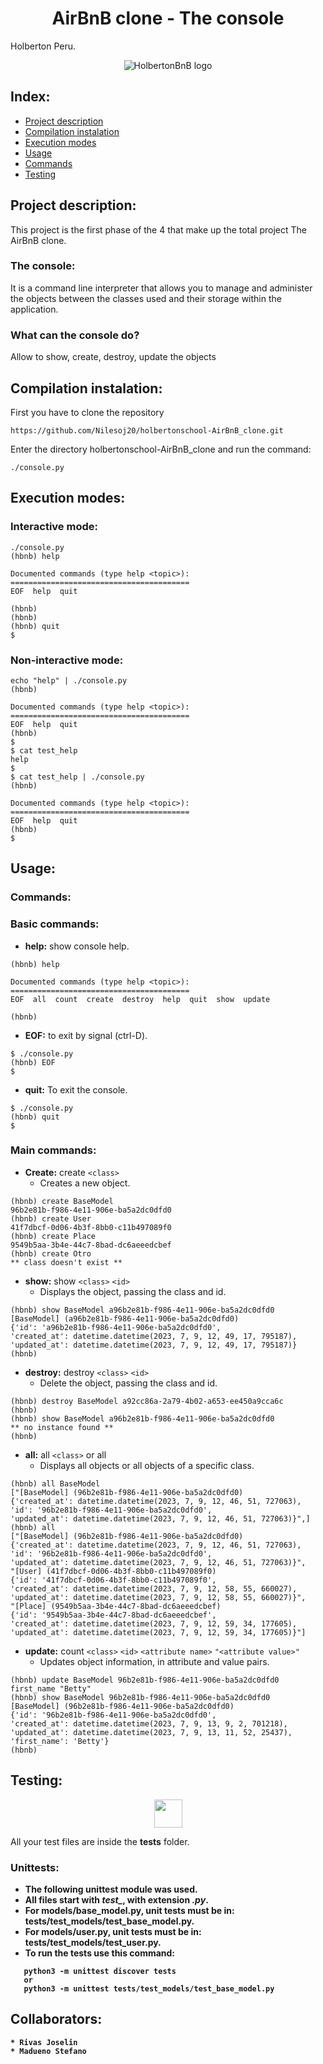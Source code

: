<h1 align="center">AirBnB clone - The console</h1>
<p alingn="center">Holberton Peru.</p>
<p align="center">
  <img src="https://github.com/bdbaraban/AirBnB_clone/blob/master/assets/hbnb_logo.png" alt="HolbertonBnB logo">
</p>

## Index:
* [Project description](#Project-description)
* [Compilation instalation](#Compilation-instalation)
* [Execution modes](#Execution-modes)
* [Usage](#Usage)
* [Commands](#Commands)
* [Testing](#Testing)

## Project description:
<div>
This project is the first phase of the 4 that make up the total project The AirBnB clone.<br>
</div>

### The console:

<div>
It is a command line interpreter that allows you to manage and administer the objects between the classes used and their storage within the application.
</div>

### What can the console do?
Allow to show, create, destroy, update the objects

## Compilation instalation:
First you have to clone the repository<br>
```
https://github.com/Nilesoj20/holbertonschool-AirBnB_clone.git
```

Enter the directory holbertonschool-AirBnB_clone and run the command:
```
./console.py
```

## Execution modes:
### Interactive mode:
```
./console.py
(hbnb) help

Documented commands (type help <topic>):
========================================
EOF  help  quit

(hbnb) 
(hbnb) 
(hbnb) quit
$
```

### Non-interactive mode:
```
echo "help" | ./console.py
(hbnb)

Documented commands (type help <topic>):
========================================
EOF  help  quit
(hbnb) 
$
$ cat test_help
help
$
$ cat test_help | ./console.py
(hbnb)

Documented commands (type help <topic>):
========================================
EOF  help  quit
(hbnb) 
$
```
## Usage:

### Commands:
 ### **Basic commands:**
* **help:** show console help.
```
(hbnb) help

Documented commands (type help <topic>):
========================================
EOF  all  count  create  destroy  help  quit  show  update

(hbnb)
```
* **EOF:** to exit by signal (ctrl-D).
```
$ ./console.py
(hbnb) EOF
$
```
* **quit:** To exit the console.
```
$ ./console.py
(hbnb) quit
$
```
 ### **Main commands:**

 * **Create:** create `<class>`
   * Creates a new object. 
 ```
(hbnb) create BaseModel
96b2e81b-f986-4e11-906e-ba5a2dc0dfd0
(hbnb) create User
41f7dbcf-0d06-4b3f-8bb0-c11b497089f0
(hbnb) create Place
9549b5aa-3b4e-44c7-8bad-dc6aeeedcbef
(hbnb) create Otro
** class doesn't exist **
```

* **show:** show `<class>` `<id>`
  * Displays the object, passing the class and id.
 ```
(hbnb) show BaseModel a96b2e81b-f986-4e11-906e-ba5a2dc0dfd0
[BaseModel] (a96b2e81b-f986-4e11-906e-ba5a2dc0dfd0)
{'id': 'a96b2e81b-f986-4e11-906e-ba5a2dc0dfd0',
'created_at': datetime.datetime(2023, 7, 9, 12, 49, 17, 795187),
'updated_at': datetime.datetime(2023, 7, 9, 12, 49, 17, 795187)}
(hbnb)
  ```

* **destroy:** destroy `<class>` `<id>`
  * Delete the object, passing the class and id.
```
(hbnb) destroy BaseModel a92cc86a-2a79-4b02-a653-ee450a9cca6c
(hbnb)
(hbnb) show BaseModel a96b2e81b-f986-4e11-906e-ba5a2dc0dfd0
** no instance found **
(hbnb)
```

* **all:** all `<class>` or all
  * Displays all objects or all objects of a specific class.
```
(hbnb) all BaseModel
["[BaseModel] (96b2e81b-f986-4e11-906e-ba5a2dc0dfd0) 
{'created_at': datetime.datetime(2023, 7, 9, 12, 46, 51, 727063),
'id': '96b2e81b-f986-4e11-906e-ba5a2dc0dfd0',
'updated_at': datetime.datetime(2023, 7, 9, 12, 46, 51, 727063)}",]
(hbnb) all
["[BaseModel] (96b2e81b-f986-4e11-906e-ba5a2dc0dfd0) 
{'created_at': datetime.datetime(2023, 7, 9, 12, 46, 51, 727063), 
'id': '96b2e81b-f986-4e11-906e-ba5a2dc0dfd0', 
'updated_at': datetime.datetime(2023, 7, 9, 12, 46, 51, 727063)}", 
"[User] (41f7dbcf-0d06-4b3f-8bb0-c11b497089f0) 
{'id': '41f7dbcf-0d06-4b3f-8bb0-c11b497089f0', 
'created_at': datetime.datetime(2023, 7, 9, 12, 58, 55, 660027), 
'updated_at': datetime.datetime(2023, 7, 9, 12, 58, 55, 660027)}", 
"[Place] (9549b5aa-3b4e-44c7-8bad-dc6aeeedcbef) 
{'id': '9549b5aa-3b4e-44c7-8bad-dc6aeeedcbef', 
'created_at': datetime.datetime(2023, 7, 9, 12, 59, 34, 177605), 
'updated_at': datetime.datetime(2023, 7, 9, 12, 59, 34, 177605)}"]
```

* **update:** count `<class>` `<id>` `<attribute name>` `"<attribute value>"`
  * Updates object information, in attribute and value pairs.
```
(hbnb) update BaseModel 96b2e81b-f986-4e11-906e-ba5a2dc0dfd0 first_name "Betty"
(hbnb) show BaseModel 96b2e81b-f986-4e11-906e-ba5a2dc0dfd0
[BaseModel] (96b2e81b-f986-4e11-906e-ba5a2dc0dfd0) 
{'id': '96b2e81b-f986-4e11-906e-ba5a2dc0dfd0', 
'created_at': datetime.datetime(2023, 7, 9, 13, 9, 2, 701218), 
'updated_at': datetime.datetime(2023, 7, 9, 13, 11, 52, 25437), 'first_name': 'Betty'}
(hbnb)

```

## Testing:
<p align="center">
  <img src="https://cdn-icons-png.flaticon.com/128/868/868684.png" width=45 align=center>
</p>

All your test files are inside the **tests** folder.<b/>

### Unittests:
* The following unittest module was used.
* All files start with *test_*, with extension *.py*.
* For models/base_model.py, unit tests must be in: tests/test_models/test_base_model.py.
* For models/user.py, unit tests must be in: tests/test_models/test_user.py.
* To run the tests use this command:
```
   python3 -m unittest discover tests
   or
   python3 -m unittest tests/test_models/test_base_model.py
```

## Collaborators:
    * Rivas Joselin 
    * Madueno Stefano
